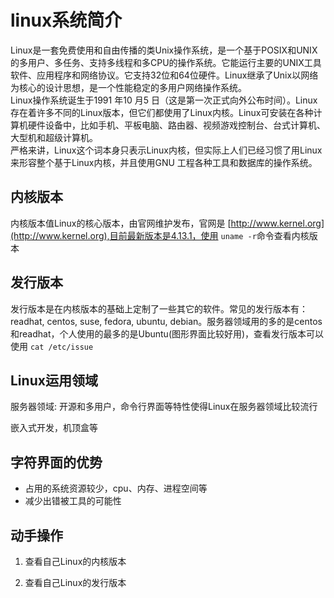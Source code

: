 # linux系统简介

  Linux是一套免费使用和自由传播的类Unix操作系统，是一个基于POSIX和UNIX的多用户、多任务、支持多线程和多CPU的操作系统。它能运行主要的UNIX工具软件、应用程序和网络协议。它支持32位和64位硬件。Linux继承了Unix以网络为核心的设计思想，是一个性能稳定的多用户网络操作系统。   
  Linux操作系统诞生于1991 年10 月5 日（这是第一次正式向外公布时间）。Linux存在着许多不同的Linux版本，但它们都使用了Linux内核。Linux可安装在各种计算机硬件设备中，比如手机、平板电脑、路由器、视频游戏控制台、台式计算机、大型机和超级计算机。     
  严格来讲，Linux这个词本身只表示Linux内核，但实际上人们已经习惯了用Linux来形容整个基于Linux内核，并且使用GNU 工程各种工具和数据库的操作系统。

  ## 内核版本
  内核版本值Linux的核心版本，由官网维护发布，官网是 [http://www.kernel.org](http://www.kernel.org),目前最新版本是4.13.1，使用 `uname -r`命令查看内核版本

  ## 发行版本
  发行版本是在内核版本的基础上定制了一些其它的软件。常见的发行版本有：readhat, centos, suse, fedora, ubuntu, debian。服务器领域用的多的是centos和readhat，个人使用的最多的是Ubuntu(图形界面比较好用)，查看发行版本可以使用 `cat /etc/issue`
  ## Linux运用领域
  服务器领域: 开源和多用户，命令行界面等特性使得Linux在服务器领域比较流行

  嵌入式开发，机顶盒等

  ## 字符界面的优势
  + 占用的系统资源较少，cpu、内存、进程空间等
  + 减少出错被工具的可能性

  ## 动手操作
  1. 查看自己Linux的内核版本
  
  2. 查看自己Linux的发行版本